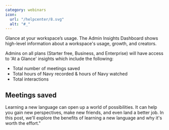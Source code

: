 ```yaml
---
category: webinars
icon:
  url: "/helpcenter/8.svg"
  alt: "#_"
---
```

Glance at your workspace’s usage.
The Admin Insights Dashboard shows high-level information about a workspace's usage, growth, and creators.

Admins on all plans (Starter free, Business, and Enterprise) will have access to 'At a Glance' insights which include the following:
*   Total number of meetings saved
*   Total hours of Navy recorded & hours of Navy watched
*   Total interactions

## Meetings saved

Learning a new language can open up a world of possibilities. It can help you gain new perspectives, make new friends, and even land a better job. In this post, we'll explore the benefits of learning a new language and why it's worth the effort."